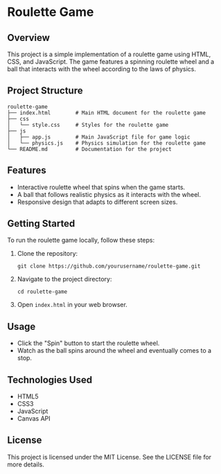 # Roulette Game

## Overview
This project is a simple implementation of a roulette game using HTML, CSS, and JavaScript. The game features a spinning roulette wheel and a ball that interacts with the wheel according to the laws of physics.

## Project Structure
```
roulette-game
├── index.html        # Main HTML document for the roulette game
├── css
│   └── style.css     # Styles for the roulette game
├── js
│   ├── app.js        # Main JavaScript file for game logic
│   └── physics.js    # Physics simulation for the roulette game
└── README.md         # Documentation for the project
```

## Features
- Interactive roulette wheel that spins when the game starts.
- A ball that follows realistic physics as it interacts with the wheel.
- Responsive design that adapts to different screen sizes.

## Getting Started
To run the roulette game locally, follow these steps:

1. Clone the repository:
   ```
   git clone https://github.com/yourusername/roulette-game.git
   ```

2. Navigate to the project directory:
   ```
   cd roulette-game
   ```

3. Open `index.html` in your web browser.

## Usage
- Click the "Spin" button to start the roulette wheel.
- Watch as the ball spins around the wheel and eventually comes to a stop.

## Technologies Used
- HTML5
- CSS3
- JavaScript
- Canvas API

## License
This project is licensed under the MIT License. See the LICENSE file for more details.